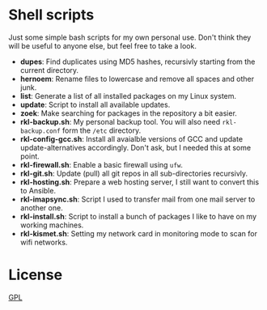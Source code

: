 # Shell scripts
Just some simple bash scripts for my own personal use.
Don't think they will be useful to anyone else, but feel free to take a look.

- **dupes**: Find duplicates using MD5 hashes, recursivly starting from the current directory.
- **hernoem**: Rename files to lowercase and remove all spaces and other junk.
- **list**: Generate a list of all installed packages on my Linux system.
- **update**: Script to install all available updates.
- **zoek**: Make searching for packages in the repository a bit easier.
- **rkl-backup.sh**: My personal backup tool. You will also need `rkl-backup.conf` form the `/etc` directory.
- **rkl-config-gcc.sh**: Install all avaialble versions of GCC and update update-alternatives accordingly. Don't ask, but I needed this at some point.
- **rkl-firewall.sh**: Enable a basic firewall using `ufw`.
- **rkl-git.sh**: Update (pull) all git repos in all sub-directories recursivly.
- **rkl-hosting.sh**: Prepare a web hosting server, I still want to convert this to Ansible.
- **rkl-imapsync.sh**: Script I used to transfer mail from one mail server to another one.
- **rkl-install.sh**: Script to install a bunch of packages I like to have on my working machines.
- **rkl-kismet.sh**: Setting my network card in monitoring mode to scan for wifi networks.

# License
[GPL](https://choosealicense.com/licenses/gpl/)
